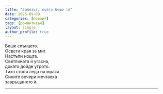 ```yaml
---
title: "Залезът, който беше тя"
date: 2025-09-09
categories: [поезия]
tags: [романтизъм]
layout: single
author_profile: true
---
```


<div class="poem3">

Беше слънцето. <br/>
Освети края за миг. <br/>
Настъпи нощта. <br/>
Светлината ѝ угасна, <br/>
докато дойде утрото. <br/>
Тихо стопи леда на мрака. <br/>
Сините вечери мечтаеха  <br/>
завръщането ѝ.

<hr/>
</div>